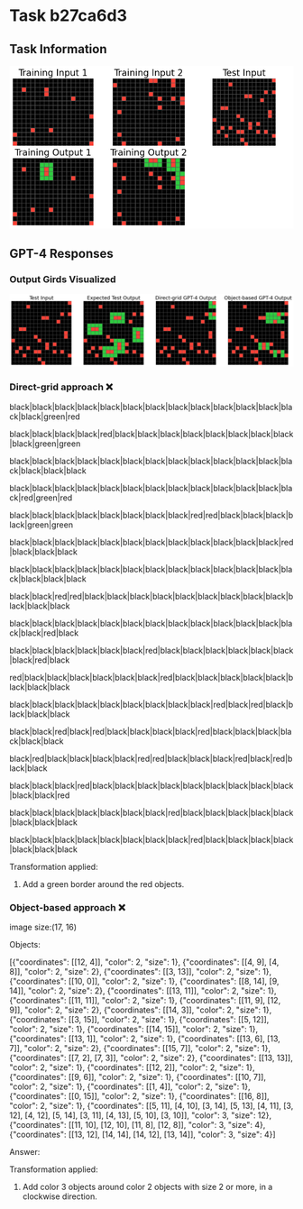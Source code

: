 
# Task b27ca6d3

## Task Information

![](images/tasks/b27ca6d3.png)

## GPT-4 Responses

### Output Girds Visualized
![](images/solutions/b27ca6d3.png)

### Direct-grid approach ❌
black|black|black|black|black|black|black|black|black|black|black|black|black|black|green|red

black|black|black|black|red|black|black|black|black|black|black|black|black|black|green|green

black|black|black|black|black|black|black|black|black|black|black|black|black|black|black|black

black|black|black|black|black|black|black|black|black|black|black|black|black|red|green|red

black|black|black|black|black|black|black|black|red|red|black|black|black|black|green|green

black|black|black|black|black|black|black|black|black|black|black|black|red|black|black|black

black|black|black|black|black|black|black|black|black|black|black|black|black|black|black|black

black|black|red|red|black|black|black|black|black|black|black|black|black|black|black|black

black|black|black|black|black|black|black|black|black|black|black|black|black|black|red|black

black|black|black|black|black|black|red|black|black|black|black|black|black|black|red|black

red|black|black|black|black|black|black|red|black|black|black|black|black|black|black|black

black|black|black|black|black|black|black|black|black|red|black|red|black|black|black|black

black|black|red|black|red|black|black|black|black|red|black|black|black|black|black|black

black|red|black|black|black|black|red|red|black|black|black|red|black|red|black|black

black|black|black|red|black|black|black|black|black|black|black|black|black|black|black|red

black|black|black|black|black|black|black|red|black|black|black|black|black|black|black|black

black|black|black|black|black|black|black|black|red|black|black|black|black|black|black|black



Transformation applied:

1. Add a green border around the red objects.

### Object-based approach ❌
image size:(17, 16)

Objects:

[{"coordinates": [[12, 4]], "color": 2, "size": 1}, {"coordinates": [[4, 9], [4, 8]], "color": 2, "size": 2}, {"coordinates": [[3, 13]], "color": 2, "size": 1}, {"coordinates": [[10, 0]], "color": 2, "size": 1}, {"coordinates": [[8, 14], [9, 14]], "color": 2, "size": 2}, {"coordinates": [[13, 11]], "color": 2, "size": 1}, {"coordinates": [[11, 11]], "color": 2, "size": 1}, {"coordinates": [[11, 9], [12, 9]], "color": 2, "size": 2}, {"coordinates": [[14, 3]], "color": 2, "size": 1}, {"coordinates": [[3, 15]], "color": 2, "size": 1}, {"coordinates": [[5, 12]], "color": 2, "size": 1}, {"coordinates": [[14, 15]], "color": 2, "size": 1}, {"coordinates": [[13, 1]], "color": 2, "size": 1}, {"coordinates": [[13, 6], [13, 7]], "color": 2, "size": 2}, {"coordinates": [[15, 7]], "color": 2, "size": 1}, {"coordinates": [[7, 2], [7, 3]], "color": 2, "size": 2}, {"coordinates": [[13, 13]], "color": 2, "size": 1}, {"coordinates": [[12, 2]], "color": 2, "size": 1}, {"coordinates": [[9, 6]], "color": 2, "size": 1}, {"coordinates": [[10, 7]], "color": 2, "size": 1}, {"coordinates": [[1, 4]], "color": 2, "size": 1}, {"coordinates": [[0, 15]], "color": 2, "size": 1}, {"coordinates": [[16, 8]], "color": 2, "size": 1}, {"coordinates": [[5, 11], [4, 10], [3, 14], [5, 13], [4, 11], [3, 12], [4, 12], [5, 14], [3, 11], [4, 13], [5, 10], [3, 10]], "color": 3, "size": 12}, {"coordinates": [[11, 10], [12, 10], [11, 8], [12, 8]], "color": 3, "size": 4}, {"coordinates": [[13, 12], [14, 14], [14, 12], [13, 14]], "color": 3, "size": 4}]



Answer:

Transformation applied:

1. Add color 3 objects around color 2 objects with size 2 or more, in a clockwise direction.
